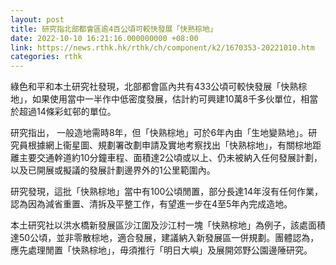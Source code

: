 ```yaml
---
layout: post
title: 研究指北部都會區逾4百公頃可較快發展「快熟棕地」
date: 2022-10-10 16:21:16.000000000 +08:00
link: https://news.rthk.hk/rthk/ch/component/k2/1670353-20221010.htm
categories: rthk
---
```


綠色和平和本土研究社發現，北部都會區內共有433公頃可較快發展「快熟棕地」，如果使用當中一半作中低密度發展，估計約可興建10萬8千多伙單位，相當於超過14條彩虹邨的單位。

研究指出， 一般造地需時8年，但「快熟棕地」可於6年內由「生地變熟地」。研究員根據網上衞星圖、規劃署改劃申請及實地考察找出「快熟棕地」，有關棕地距離主要交通幹道約10分鐘車程、面積達2公頃或以上、仍未被納入任何發展計劃，以及已開展或擬議的發展計劃邊界外的1公里範圍內。

研究發現，這批「快熟棕地」當中有100公頃閒置，部分長達14年沒有任何作業，認為因為減省重置、清拆及平整工作，有望進一步在4至5年內完成造地。

本土研究社以洪水橋新發展區沙江圍及沙江村一塊「快熟棕地」為例子，該處面積達50公頃，並非零散棕地，適合發展，建議納入新發展區一併規劃。團體認為，應先處理閒置「快熟棕地」，毋須推行「明日大嶼」及展開郊野公園邊陲研究。
